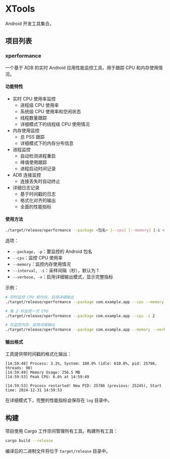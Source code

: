 # XTools

Android 开发工具集合。

## 项目列表

### xperformance

一个基于 ADB 的实时 Android 应用性能监控工具，用于跟踪 CPU 和内存使用情况。

#### 功能特性

- 实时 CPU 使用率监控
  - 进程级 CPU 使用率
  - 系统级 CPU 使用率和空闲状态
  - 线程数量跟踪
  - 详细模式下的线程级 CPU 使用情况
- 内存使用监控
  - 总 PSS 跟踪
  - 详细模式下的内存分布信息
- 进程监控
  - 自动检测进程重启
  - 峰值使用跟踪
  - 进程启动时间记录
- ADB 连接监控
  - 连接丢失时自动终止
- 详细日志记录
  - 基于时间戳的日志
  - 格式化对齐的输出
  - 全面的性能指标

#### 使用方法

```bash
./target/release/xperformance --package <包名> [--cpu] [--memory] [-i <间隔>] [--verbose]
```

选项：
- `--package, -p`：要监控的 Android 包名
- `--cpu`：监控 CPU 使用率
- `--memory`：监控内存使用情况
- `--interval, -i`：采样间隔（秒），默认为 1
- `--verbose, -v`：启用详细输出模式，显示完整指标

示例：
```bash
# 同时监控 CPU 和内存，启用详细输出
./target/release/xperformance --package com.example.app --cpu --memory --verbose

# 每 2 秒监控一次 CPU
./target/release/xperformance --package com.example.app --cpu -i 2

# 仅监控内存，启用详细输出
./target/release/xperformance --package com.example.app --memory --verbose
```

#### 输出格式

工具提供带时间戳的格式化输出：

```
[14:59:48] Process: 3.3%, System: 180.0% (idle: 610.0%, pid: 25786, threads: 90)
[14:59:49] Memory Usage: 256.5 MB
[14:59:53] Peak CPU: 6.6% at 14:59:49

[14:59:53] Process restarted! New PID: 25786 (previous: 25245), Start time: 2024-12-31 14:59:53
```

在详细模式下，完整的性能指标会保存在 `log` 目录中。

## 构建

项目使用 Cargo 工作空间管理所有工具。构建所有工具：

```bash
cargo build --release
```

编译后的二进制文件将位于 `target/release` 目录中。